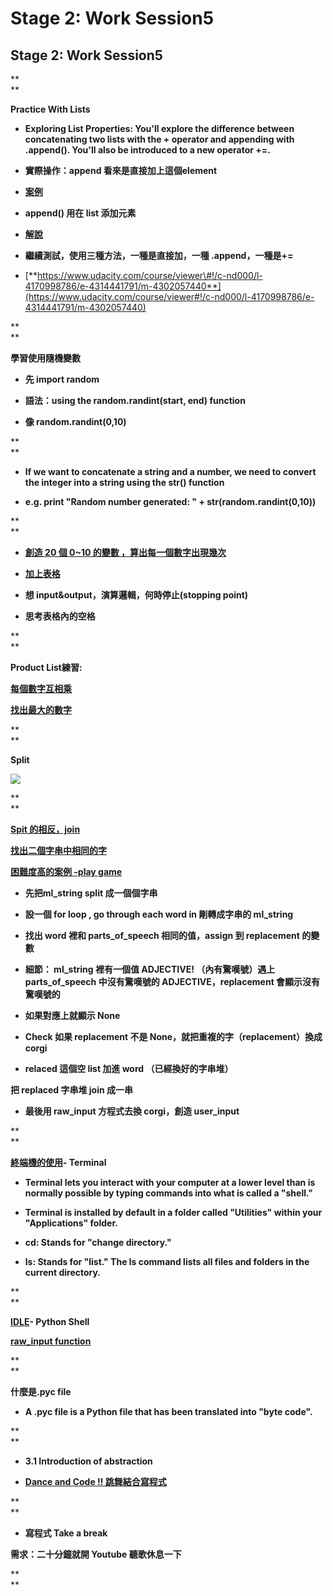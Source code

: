 # **Stage 2: Work Session5**

## **Stage 2: Work Session5**

**  
**

**Practice With Lists**

* **Exploring List Properties: You'll explore the difference between concatenating two lists with the + operator and appending with .append\(\). You'll also be introduced to a new operator +=.**

* **實際操作：append 看來是直接加上這個element**

* [**案例**](https://www.udacity.com/course/viewer#!/c-nd000/l-4170998786/e-700468601/m-48712295)

* **append\(\) 用在 list 添加元素**

* [**解說**](https://docs.python.org/2/tutorial/datastructures.html)

* **繼續測試，使用三種方法，一種是直接加，一種 .append，一種是+=**

* [**https://www.udacity.com/course/viewer\#!/c-nd000/l-4170998786/e-4314441791/m-4302057440**](https://www.udacity.com/course/viewer#!/c-nd000/l-4170998786/e-4314441791/m-4302057440)

**  
**

**學習使用隨機變數**

* **先 import random**

* **語法：using the random.randint\(start, end\) function**

* **像 random.randint\(0,10\)**

**  
**

* **If we want to concatenate a string and a number, we need to convert the integer into a string using the str\(\) function**

* **e.g. print "Random number generated: " + str\(random.randint\(0,10\)\)**

**  
**

* [**創造 20 個 0~10 的變數 ，算出每一個數字出現幾次**](https://www.udacity.com/course/viewer#!/c-nd000/l-4170998786/e-4194168874/m-4196598992)

* [**加上表格**](https://www.udacity.com/course/viewer#!/c-nd000/l-4170998786/e-4195239062/m-4222818862)

* **想 input&output，演算邏輯，何時停止\(stopping point\)**

* **思考表格內的空格**

**  
**

**Product List練習:**

[**每個數字互相乘**](https://www.udacity.com/course/viewer#!/c-nd000/l-4170998786/e-48634835/m-48736144)

[**找出最大的數字**](https://www.udacity.com/course/viewer#!/c-nd000/l-4170998786/e-48713784/m-48725259)

**  
**

**Split**

![](https://lh3.googleusercontent.com/ikib89Jn-3Ti0VpT5O_3fTdgNx8RCn87TCAHRVMpy6PSIb_fFDtu1TWS_We2dgJx3kVrHhaXBG-dW8wf7k4HYeuwtyRL3E7NWlNLSS-b4sch_dGKTwXAVoV9Tw8mHFogwb_I_EWc)

**  
**

[**Spit 的相反，join**](https://www.udacity.com/course/viewer#!/c-nd000/l-4170998786/m-4935669678)

[**找出二個字串中相同的字**](https://www.udacity.com/course/viewer#!/c-nd000/l-4170998786/e-4582074838/m-4941209676)

[**困難度高的案例 -play game**](https://www.udacity.com/course/viewer#!/c-nd000/l-4170998786/e-4580805369/m-4907459646)

* **先把ml\_string split 成一個個字串**

* **設一個 for loop , go through each word in 剛轉成字串的 ml\_string**

* **找出 word 裡和 parts\_of\_speech 相同的值，assign 到 replacement 的變數**

* **細節： ml\_string 裡有一個值 ADJECTIVE! （內有驚嘆號）遇上parts\_of\_speech 中沒有驚嘆號的 ADJECTIVE，replacement 會顯示沒有驚嘆號的**

* **如果對應上就顯示 None**

* **Check 如果 replacement 不是 None，就把重複的字（replacement）換成corgi**

* **relaced 這個空 list 加進 word （已經換好的字串堆）**

**把 replaced 字串堆 join 成一串**

* **最後用 raw\_input 方程式去換 corgi，創造 user\_input**

**  
**

[**終端機的使用**](https://www.udacity.com/course/viewer#!/c-nd000/l-4170998786/m-4934339252)**- Terminal**

* **Terminal lets you interact with your computer at a lower level than is normally possible by typing commands into what is called a "shell."**

* **Terminal is installed by default in a folder called "Utilities" within your "Applications" folder.**

* **cd: Stands for "change directory."**

* **ls: Stands for "list." The ls command lists all files and folders in the current directory.**

**  
**

[**IDLE**](https://en.wikipedia.org/wiki/IDLE_%28Python%29)**- Python Shell**

[**raw\_input function**](https://www.udacity.com/course/viewer#!/c-nd000/l-4170998786/m-4915289176)

**  
**

**什麼是.pyc file**

* **A .pyc file is a Python file that has been translated into "byte code".**

**  
**

* **3.1 Introduction of abstraction**

* [**Dance and Code !! 跳舞結合寫程式**](https://www.udacity.com/course/viewer#!/c-nd000/l-4129329759/e-993428832/m-993428833)

**  
**

* **寫程式 Take a break**

**需求：二十分鐘就開 Youtube 聽歌休息一下**

**  
**

